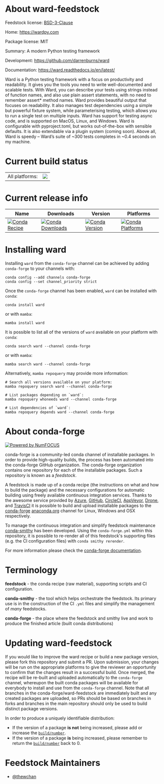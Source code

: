 About ward-feedstock
====================

Feedstock license: [BSD-3-Clause](https://github.com/conda-forge/ward-feedstock/blob/main/LICENSE.txt)

Home: https://wardpy.com

Package license: MIT

Summary: A modern Python testing framework

Development: https://github.com/darrenburns/ward

Documentation: https://ward.readthedocs.io/en/latest/

Ward is a Python testing framework with a focus on productivity and
readability. It gives you the tools you need to write well-documented and
scalable tests. With Ward, you can describe your tests using strings instead
of function names, and also use plain assert statements, with no need to
remember assert* method names. Ward provides beautiful output that focuses
on readability. It also manages test dependencies using a simple but
powerful fixture system, while parameterising testing, which allows you to
run a single test on multiple inputs. Ward has support for testing async
code, and is supported on MacOS, Linux, and Windows. Ward is configurable
with pyproject.toml, but works out-of-the-box with sensible defaults. It is
also extendable via a plugin system (coming soon). Above all, Ward is speedy
– Ward’s suite of ~300 tests completes in ~0.4 seconds on my machine.


Current build status
====================


<table><tr><td>All platforms:</td>
    <td>
      <a href="https://dev.azure.com/conda-forge/feedstock-builds/_build/latest?definitionId=12944&branchName=main">
        <img src="https://dev.azure.com/conda-forge/feedstock-builds/_apis/build/status/ward-feedstock?branchName=main">
      </a>
    </td>
  </tr>
</table>

Current release info
====================

| Name | Downloads | Version | Platforms |
| --- | --- | --- | --- |
| [![Conda Recipe](https://img.shields.io/badge/recipe-ward-green.svg)](https://anaconda.org/conda-forge/ward) | [![Conda Downloads](https://img.shields.io/conda/dn/conda-forge/ward.svg)](https://anaconda.org/conda-forge/ward) | [![Conda Version](https://img.shields.io/conda/vn/conda-forge/ward.svg)](https://anaconda.org/conda-forge/ward) | [![Conda Platforms](https://img.shields.io/conda/pn/conda-forge/ward.svg)](https://anaconda.org/conda-forge/ward) |

Installing ward
===============

Installing `ward` from the `conda-forge` channel can be achieved by adding `conda-forge` to your channels with:

```
conda config --add channels conda-forge
conda config --set channel_priority strict
```

Once the `conda-forge` channel has been enabled, `ward` can be installed with `conda`:

```
conda install ward
```

or with `mamba`:

```
mamba install ward
```

It is possible to list all of the versions of `ward` available on your platform with `conda`:

```
conda search ward --channel conda-forge
```

or with `mamba`:

```
mamba search ward --channel conda-forge
```

Alternatively, `mamba repoquery` may provide more information:

```
# Search all versions available on your platform:
mamba repoquery search ward --channel conda-forge

# List packages depending on `ward`:
mamba repoquery whoneeds ward --channel conda-forge

# List dependencies of `ward`:
mamba repoquery depends ward --channel conda-forge
```


About conda-forge
=================

[![Powered by
NumFOCUS](https://img.shields.io/badge/powered%20by-NumFOCUS-orange.svg?style=flat&colorA=E1523D&colorB=007D8A)](https://numfocus.org)

conda-forge is a community-led conda channel of installable packages.
In order to provide high-quality builds, the process has been automated into the
conda-forge GitHub organization. The conda-forge organization contains one repository
for each of the installable packages. Such a repository is known as a *feedstock*.

A feedstock is made up of a conda recipe (the instructions on what and how to build
the package) and the necessary configurations for automatic building using freely
available continuous integration services. Thanks to the awesome service provided by
[Azure](https://azure.microsoft.com/en-us/services/devops/), [GitHub](https://github.com/),
[CircleCI](https://circleci.com/), [AppVeyor](https://www.appveyor.com/),
[Drone](https://cloud.drone.io/welcome), and [TravisCI](https://travis-ci.com/)
it is possible to build and upload installable packages to the
[conda-forge](https://anaconda.org/conda-forge) [anaconda.org](https://anaconda.org/)
channel for Linux, Windows and OSX respectively.

To manage the continuous integration and simplify feedstock maintenance
[conda-smithy](https://github.com/conda-forge/conda-smithy) has been developed.
Using the ``conda-forge.yml`` within this repository, it is possible to re-render all of
this feedstock's supporting files (e.g. the CI configuration files) with ``conda smithy rerender``.

For more information please check the [conda-forge documentation](https://conda-forge.org/docs/).

Terminology
===========

**feedstock** - the conda recipe (raw material), supporting scripts and CI configuration.

**conda-smithy** - the tool which helps orchestrate the feedstock.
                   Its primary use is in the construction of the CI ``.yml`` files
                   and simplify the management of *many* feedstocks.

**conda-forge** - the place where the feedstock and smithy live and work to
                  produce the finished article (built conda distributions)


Updating ward-feedstock
=======================

If you would like to improve the ward recipe or build a new
package version, please fork this repository and submit a PR. Upon submission,
your changes will be run on the appropriate platforms to give the reviewer an
opportunity to confirm that the changes result in a successful build. Once
merged, the recipe will be re-built and uploaded automatically to the
`conda-forge` channel, whereupon the built conda packages will be available for
everybody to install and use from the `conda-forge` channel.
Note that all branches in the conda-forge/ward-feedstock are
immediately built and any created packages are uploaded, so PRs should be based
on branches in forks and branches in the main repository should only be used to
build distinct package versions.

In order to produce a uniquely identifiable distribution:
 * If the version of a package **is not** being increased, please add or increase
   the [``build/number``](https://docs.conda.io/projects/conda-build/en/latest/resources/define-metadata.html#build-number-and-string).
 * If the version of a package **is** being increased, please remember to return
   the [``build/number``](https://docs.conda.io/projects/conda-build/en/latest/resources/define-metadata.html#build-number-and-string)
   back to 0.

Feedstock Maintainers
=====================

* [@thewchan](https://github.com/thewchan/)

